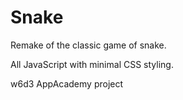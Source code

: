 Snake
=====
Remake of the classic game of snake.

All JavaScript with minimal CSS styling.

w6d3 AppAcademy project
